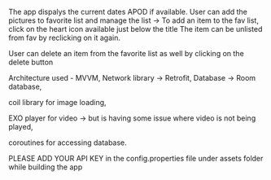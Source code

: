 The app  dispalys the current dates APOD if available.
User can add the pictures to favorite list and manage the list -> To add an item to the fav list, click on the heart icon available just below the title
The item can be unlisted from fav by reclicking on it again.

User can delete an item from the favorite list as well by clicking on the delete button

Architecture used - MVVM, 
Network library -> Retrofit, 
Database -> Room database, 

coil library for image loading, 

EXO player for video -> but is having some issue where video is not being played, 

coroutines for accessing database.


PLEASE ADD YOUR API KEY in the config.properties file under assets folder while building the app



